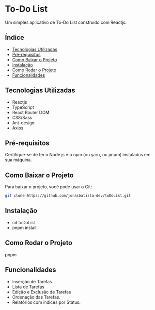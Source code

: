 # To-Do List

Um simples aplicativo de To-Do List construído com Reactjs.

## Índice

- [Tecnologias Utilizadas](#tecnologias-utilizadas)
- [Pré-requisitos](#pré-requisitos)
- [Como Baixar o Projeto](#como-baixar-o-projeto)
- [Instalação](#como-instalar)
- [Como Rodar o Projeto](#como-rodar-o-projeto)
- [Funcionalidades](#funcionalidades)

## Tecnologias Utilizadas

- Reactjs
- TypeScript
- React Router DOM
- CSS/Sass
- Ant-design
- Axios

## Pré-requisitos

Certifique-se de ter o Node.js e o npm (ou yarn, ou pnpm) instalados em sua máquina.

## Como Baixar o Projeto

Para baixar o projeto, você pode usar o Git:

```bash
git clone https://github.com/jonasbatista-dev/toDoList.git

```

## Instalação

- cd toDoList
- pnpm install

## Como Rodar o Projeto

pnpm

## Funcionalidades

- Inserção de Tarefas
- Lista de Tarefas
- Edição e Exclusão de Tarefas
- Ordenação das Tarefas.
- Relatórios com índices por Status.
